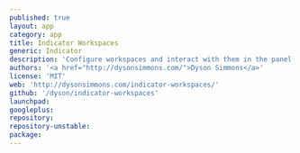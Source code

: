 ```yaml
---
published: true
layout: app
category: app
title: Indicator Workspaces
generic: Indicator
description: 'Configure workspaces and interact with them in the panel.'
authors: '<a href="http://dysonsimmons.com/">Dyson Simmons</a>'
license: 'MIT'
web: 'http://dysonsimmons.com/indicator-workspaces/'
github: '/dyson/indicator-workspaces'
launchpad:
googleplus:
repository:
repository-unstable:
package:
---
```

